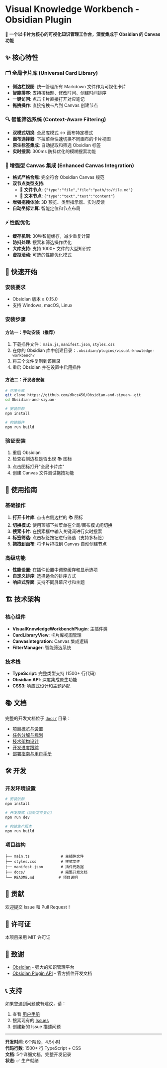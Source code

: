 # Visual Knowledge Workbench - Obsidian Plugin

🎯 **一个以卡片为核心的可视化知识管理工作台，深度集成于 Obsidian 的 Canvas 功能**

## ✨ 核心特性

### 🗂️ 全局卡片库 (Universal Card Library)
- **侧边栏视图**: 统一管理所有 Markdown 文件作为可视化卡片
- **智能排序**: 支持按标题、修改时间、创建时间排序
- **一键访问**: 点击卡片直接打开对应笔记
- **拖拽操作**: 直接拖拽卡片到 Canvas 创建节点

### 🔍 智能筛选系统 (Context-Aware Filtering)
- **双模式切换**: 全局库模式 ↔ 画布特定模式
- **画布选择器**: 下拉菜单快速切换不同画布的卡片视图
- **原生标签集成**: 自动提取和筛选 Obsidian 标签
- **实时搜索**: 300ms 防抖优化的模糊搜索功能

### 🎨 增强型 Canvas 集成 (Enhanced Canvas Integration)
- **格式严格合规**: 完全符合 Obsidian Canvas 规范
- **双节点类型支持**:
  - 📄 **文件节点**: `{"type":"file","file":"path/to/file.md"}`
  - 📝 **文本节点**: `{"type":"text","text":"content"}`
- **增强拖拽体验**: 3D 预览、类型指示器、实时反馈
- **自动坐标计算**: 智能定位和节点布局

### ⚡ 性能优化
- **缓存机制**: 30秒智能缓存，减少重复计算
- **防抖处理**: 搜索和筛选操作优化
- **大库支持**: 支持 1000+ 文件的大型知识库
- **虚拟滚动**: 可选的性能优化模式

## 🚀 快速开始

### 安装要求
- Obsidian 版本 ≥ 0.15.0
- 支持 Windows, macOS, Linux

### 安装步骤

#### 方法一：手动安装（推荐）
1. 下载插件文件：`main.js`, `manifest.json`, `styles.css`
2. 在你的 Obsidian 库中创建目录：`.obsidian/plugins/visual-knowledge-workbench/`
3. 将三个文件复制到该目录
4. 重启 Obsidian 并在设置中启用插件

#### 方法二：开发者安装
```bash
# 克隆仓库
git clone https://github.com/dkcz456/Obsidian-and-siyuan-.git
cd Obsidian-and-siyuan-

# 安装依赖
npm install

# 构建插件
npm run build
```

### 验证安装
1. 重启 Obsidian
2. 检查右侧边栏是否出现 📚 图标
3. 点击图标打开"全局卡片库"
4. 创建 Canvas 文件测试拖拽功能

## 📖 使用指南

### 基础操作
1. **打开卡片库**: 点击右侧边栏的 📚 图标
2. **切换模式**: 使用顶部下拉菜单在全局/画布模式间切换
3. **搜索卡片**: 在搜索框中输入关键词进行实时搜索
4. **标签筛选**: 点击标签按钮进行筛选（支持多标签）
5. **拖拽到画布**: 将卡片拖拽到 Canvas 自动创建节点

### 高级功能
- **性能设置**: 在插件设置中调整缓存和显示选项
- **自定义排序**: 选择适合的排序方式
- **响应式界面**: 支持不同屏幕尺寸和主题

## 🏗️ 技术架构

### 核心组件
- **VisualKnowledgeWorkbenchPlugin**: 主插件类
- **CardLibraryView**: 卡片库视图管理
- **CanvasIntegration**: Canvas 集成逻辑
- **FilterManager**: 智能筛选系统

### 技术栈
- **TypeScript**: 完整类型支持 (1500+ 行代码)
- **Obsidian API**: 深度集成原生功能
- **CSS3**: 响应式设计和主题适配

## 📚 文档

完整的开发文档位于 [`docs/`](docs/) 目录：

- [项目概览与设置](docs/claude理解记录/2025-01-18-obsidian-plugin-phase1-development/001-project-overview-and-setup.md)
- [任务分解与规划](docs/claude理解记录/2025-01-18-obsidian-plugin-phase1-development/002-task-breakdown-and-planning.md)
- [技术架构设计](docs/claude理解记录/2025-01-18-obsidian-plugin-phase1-development/003-technical-architecture.md)
- [开发进度跟踪](docs/claude理解记录/2025-01-18-obsidian-plugin-phase1-development/004-development-progress-tracking.md)
- [部署指南与用户手册](docs/claude理解记录/2025-01-18-obsidian-plugin-phase1-development/005-deployment-guide-and-user-manual.md)

## 🛠️ 开发

### 开发环境设置
```bash
# 安装依赖
npm install

# 开发模式（监听文件变化）
npm run dev

# 构建生产版本
npm run build
```

### 项目结构
```
├── main.ts              # 主插件文件
├── styles.css           # 样式文件
├── manifest.json        # 插件元数据
├── docs/                # 完整开发文档
└── README.md           # 项目说明
```

## 🤝 贡献

欢迎提交 Issue 和 Pull Request！

## 📄 许可证

本项目采用 MIT 许可证

## 🙏 致谢

- [Obsidian](https://obsidian.md/) - 强大的知识管理平台
- [Obsidian Plugin API](https://github.com/obsidianmd/obsidian-api) - 官方插件开发文档

## 📞 支持

如果您遇到问题或有建议，请：

1. 查看 [用户手册](docs/claude理解记录/2025-01-18-obsidian-plugin-phase1-development/005-deployment-guide-and-user-manual.md)
2. 搜索现有的 [Issues](https://github.com/dkcz456/Obsidian-and-siyuan-/issues)
3. 创建新的 Issue 描述问题

---

**开发时间**: 6个阶段，4.5小时  
**代码行数**: 1500+ 行 TypeScript + CSS  
**文档**: 5个详细文档，完整开发记录  
**状态**: ✅ 生产就绪
